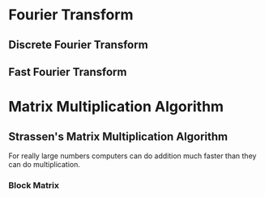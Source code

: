 # Fourier Transform

## Discrete Fourier Transform

## Fast Fourier Transform

# Matrix Multiplication Algorithm

## Strassen's Matrix Multiplication Algorithm

For really large numbers computers can do addition much faster than they can do multiplication.

### Block Matrix
